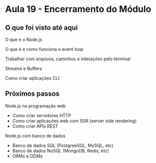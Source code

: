 # Aula 19 - Encerramento do Módulo

## O que foi visto até aqui
O que é o Node.js

O que é e como funciona o event loop

Trabalhar com arquivos, caminhos e interações pelo terminal

Streams e Buffers

Como criar aplicações CLI

## Próximos passos
Node.js na programação web
- Como criar servidores HTTP
- Como criar aplicações web com SSR (server side rendering)
- Como criar APIs REST

Node.js com banco de dados
- Banco de dados SQL (PostgreeSQL, MySQL, etc)
- Banco de dados NoSQL (MongoDB, Redis, etc)
- ORMs e ODMs
